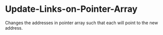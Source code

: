 # Update-Links-on-Pointer-Array
Changes the addresses in pointer array such that each will point to the new address.
